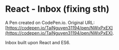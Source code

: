 # React - Inbox (fixing sth)

A Pen created on CodePen.io. Original URL: [https://codepen.io/TaiNguyen31194/pen/NWxPxEX](https://codepen.io/TaiNguyen31194/pen/NWxPxEX).

Inbox built upon React and ES6.

